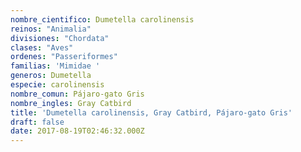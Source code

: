 ```yaml
---
nombre_cientifico: Dumetella carolinensis
reinos: "Animalia"
divisiones: "Chordata"
clases: "Aves"
ordenes: "Passeriformes"
familias: 'Mimidae '
generos: Dumetella
especie: carolinensis
nombre_comun: Pájaro-gato Gris
nombre_ingles: Gray Catbird
title: 'Dumetella carolinensis, Gray Catbird, Pájaro-gato Gris'
draft: false
date: 2017-08-19T02:46:32.000Z
---
```


